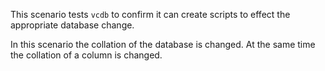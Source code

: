 This scenario tests `vcdb` to confirm it can create scripts to effect the appropriate database change.

In this scenario the collation of the database is changed. At the same time the collation of a column is changed.